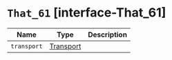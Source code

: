 # `That_61` [interface-That_61]

| Name | Type | Description |
| - | - | - |
| `transport` | [Transport](./Transport.md) | &nbsp; |
